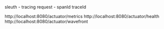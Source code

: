 sleuth - tracing request - spanId traceId

http://localhost:8080/actuator/metrics
http://localhost:8080/actuator/health
http://localhost:8080/actuator/wavefront
